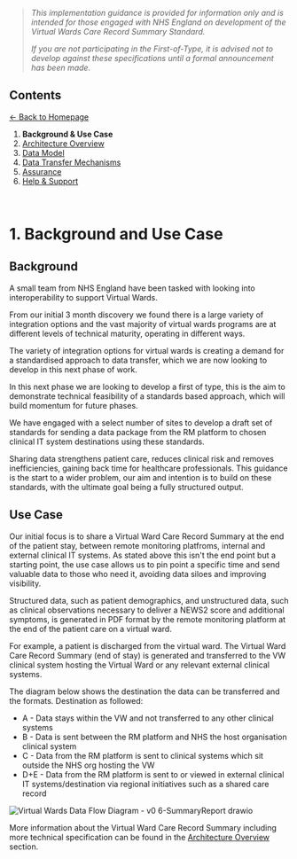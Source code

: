 > *This implementation guidance is provided for information only and is intended for those engaged with NHS England on development of the Virtual Wards Care Record Summary Standard.* 
>
> *If you are not participating in the First-of-Type, it is advised not to develop against these specifications until a formal announcement has been made.*


## Contents
[&larr; Back to Homepage](/README.md)
1. **Background & Use Case**
2. [Architecture Overview](/2_Architecture.md)
3. [Data Model](/3_Data_Model.md)
4. [Data Transfer Mechanisms](/4_Data_Transfer_Mechanisms.md)
5. [Assurance](/5_Assurance.md)
6. [Help & Support](/6_Support.md)

<br>

# 1. Background and Use Case

## Background
A small team from NHS England have been tasked with looking into interoperability to support Virtual Wards.

From our initial 3 month discovery we found there is a large variety of integration options and the vast majority of virtual wards programs are at different levels of technical maturity, operating in different ways.

The variety of integration options for virtual wards is creating a demand for a standardised approach to data transfer, which we are now looking to develop in this next phase of work.

In this next phase we are looking to develop a first of type, this is the aim to demonstrate technical feasibility of a standards based approach, which will build momentum for future phases. 

We have engaged with a select number of sites to develop a draft set of standards for sending a data package from the RM platform to chosen clinical IT system destinations using these standards.

Sharing data strengthens patient care, reduces clinical risk and removes inefficiencies, gaining back time for healthcare professionals. This guidance is the start to a wider problem, our aim and intention is to build on these standards, with the ultimate goal being a fully structured output. 

## Use Case
Our initial focus is to share a Virtual Ward Care Record Summary at the end of the patient stay, between remote monitoring platfroms, internal and external clinical IT systems. As stated above this isn't the end point but a starting point, the use case allows us to pin point a specific time and send valuable data to those who need it, avoiding data siloes and improving visibility. 

Structured data, such as patient demographics, and unstructured data, such as clinical observations necessary to deliver a NEWS2 score and additional symptoms, is generated in PDF format by the remote monitoring platform at the end of the patient care on a virtual ward.

For example, a patient is discharged from the virtual ward. The Virtual Ward Care Record Summary (end of stay) is generated and transferred to the VW clinical system hosting the Virtual Ward or any relevant external clinical systems. 

The diagram below shows the destination the data can be transferred and the formats. Destination as followed:

- A - Data stays within the VW and not transferred to any other clinical systems
- B - Data is sent between the RM platform and NHS the host organisation clinical system
- C - Data from the RM platform is sent to clinical systems which sit outside the NHS org hosting the VW
- D+E - Data from the RM platform is sent to or viewed in external clinical IT systems/destination via regional initiatives such as a shared care record

![Virtual Wards Data Flow Diagram - v0 6-SummaryReport drawio](https://user-images.githubusercontent.com/122816374/213241091-5724b2b6-ebe4-4161-9601-83f07b722e5b.png)

More information about the Virtual Ward Care Record Summary including more technical specification can be found in the [Architecture Overview](/2_Architecture.md) section.
